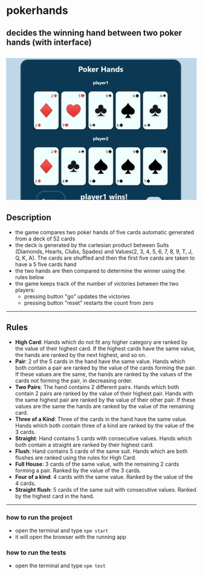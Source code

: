 # pokerhands
decides the winning hand between two poker hands (with interface)
---
![](https://github.com/alessandraCo/pokerhands/blob/master/pokerHands.gif)
---
## Description
- the game compares two poker hands of five cards automatic generated from a deck of 52 cards
- the deck is generated by the cartesian product between Suits (Diamonds, Hearts, Clubs, Spades) and Values(2, 3, 4, 5, 6, 7, 8, 9, T, J, Q, K, A). The cards are shuffled and then the first five cards are taken to have a 5 five cards hand
- the two hands are then compared to determine the winner using the rules below
- the game keeps track of the number of victories between the two players:
    - pressing button "go" updates the victories
    - pressing button "reset" restarts the count from zero
---
## Rules
- **High Card**: Hands which do not fit any higher category are ranked by the 
value of their highest card. If the highest cards have the same value, the 
hands are ranked by the next highest, and so on.
- **Pair**: 2 of the 5 cards in the hand have the same value. Hands which both 
contain a pair are ranked by the value of the cards forming the pair. If 
these values are the same, the hands are ranked by the values of the cards 
not forming the pair, in decreasing order.
- **Two Pairs**: The hand contains 2 different pairs. Hands which both contain 2 
pairs are ranked by the value of their highest pair. Hands with the same 
highest pair are ranked by the value of their other pair. If these values 
are the same the hands are ranked by the value of the remaining card.
- **Three of a Kind**: Three of the cards in the hand have the same value. Hands 
which both contain three of a kind are ranked by the value of the 3 cards.
- **Straight**: Hand contains 5 cards with consecutive values. Hands which both 
contain a straight are ranked by their highest card.
- **Flush**: Hand contains 5 cards of the same suit. Hands which are both 
flushes are ranked using the rules for High Card.
- **Full House**: 3 cards of the same value, with the remaining 2 cards forming 
a pair. Ranked by the value of the 3 cards.
- **Four of a kind**: 4 cards with the same value. Ranked by the value of the 4 
cards.
- **Straight flush**: 5 cards of the same suit with consecutive values. Ranked 
by the highest card in the hand.
---
### how to run the project
- open the terminal and type `npm start`
- it will open the browser with the running app
### how to run the tests
- open the terminal and type `npm test`



